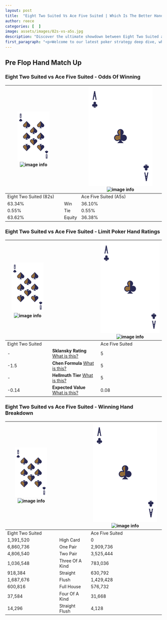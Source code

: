 ```yaml
---
layout: post
title:  "Eight Two Suited Vs Ace Five Suited | Which Is The Better Hand In Poker? A Complete Guide"
author: reece
categories: [  ]
image: assets/images/82s-vs-a5s.jpg
description: "Discover the ultimate showdown between Eight Two Suited and Ace Five Suited in poker! Uncover the odds, strategies, and scenarios where one hand triumphs over the other. Get ready to up your poker game with this thrilling analysis."
first_paragraph: "<p>Welcome to our latest poker strategy deep dive, where we're pitting two distinct hands against each other in a high-stakes showdown: Eight Two Suited vs Ace Five Suited.</p><p>In the dynamic world of poker, every decision counts, and knowing which hand holds the upper hand is key to your success at the table.</p><p>In this article, we'll dissect these two hands, explore the scenarios where one dominates the other, and equip you with the knowledge to make strategic choices that can tip the odds in your favor.</p><p>Get ready to unravel the intriguing dynamics of these poker hands and elevate your game to new heights.</p>"
---
```




[comment]: # (sp0)

## Pre Flop Hand Match Up

<div class="table hand-ratings" markdown="1"> 



### Eight Two Suited vs Ace Five Suited - Odds Of Winning


    
| ![image info](assets/images/hand1/8.png) ![image info](assets/images/hand1/2s.png) |  | ![image info](assets/images/hand2/A.png) ![image info](assets/images/hand2/5s.png) |
| -------- | -------- | -------- |
| Eight Two Suited (82s) |  | Ace Five Suited (A5s) |
| 63.34% | Win | 36.10% |
| 0.55% | Tie | 0.55% |
| 63.62% | Equity | 36.38% |




[comment]: # (sp1)



### Eight Two Suited vs Ace Five Suited - Limit Poker Hand Ratings


    
| ![image info](assets/images/hand1/8.png) ![image info](assets/images/hand1/2s.png) |  | ![image info](assets/images/hand2/A.png) ![image info](assets/images/hand2/5s.png) |
| -------- | -------- | -------- |
| Eight Two Suited |  | Ace Five Suited |
| - | **Sklansky Rating** [What is this?](/sklansky-rating-explained) | 5 |
| -1.5 | **Chen Formula** [What is this?](/chen-formula-explained) | 5 |
| - | **Hellmuth Tier** [What is this?](/Hellmuth-tier-explained) | 5 |
| -0.14 | **Expected Value** [What is this?](/expected-value-explained) | 0.08 |




[comment]: # (sp2)



### Eight Two Suited vs Ace Five Suited - Winning Hand Breakdown


    
| ![image info](assets/images/hand1/8.png) ![image info](assets/images/hand1/2s.png) |  | ![image info](assets/images/hand2/A.png) ![image info](assets/images/hand2/5s.png) |
| -------- | -------- | -------- |
| Eight Two Suited |  | Ace Five Suited |
| 1,391,520 | High Card | 0 |
| 6,860,736 | One Pair | 2,909,736 |
| 4,806,540 | Two Pair | 3,525,444 |
| 1,036,548 | Three Of A Kind | 783,036 |
| 918,384 | Straight | 630,792 |
| 1,687,676 | Flush | 1,429,428 |
| 600,816 | Full House | 576,732 |
| 37,584 | Four Of A Kind | 31,668 |
| 14,296 | Straight Flush | 4,128 |




[comment]: # (sp3)



</div>

[comment]: # (sp4)



[comment]: # (sp5)

